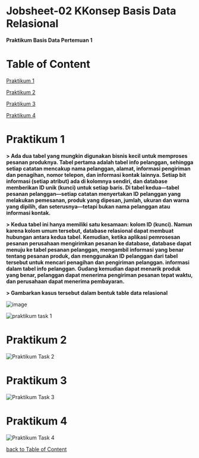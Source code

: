 # Jobsheet-02 KKonsep Basis Data Relasional
**Praktikum Basis Data Pertemuan 1**
# Table of Content
[Praktikum 1](https://github.com/lieeh/learn_database/blob/main/meeting-2/README.md#praktikum-1)

[Praktikum 2](https://github.com/lieeh/learn_database/blob/main/meeting-2/README.md#praktikum-2)

[Praktikum 3](https://github.com/lieeh/learn_database/blob/main/meeting-2/README.md#praktikum-3)

[Praktikum 4](https://github.com/lieeh/learn_database/blob/main/meeting-2/README.md#praktikum-4)

# Praktikum 1

**> Ada dua tabel yang mungkin digunakan bisnis kecil untuk memproses pesanan produknya. Tabel pertama adalah tabel info pelanggan, sehingga setiap catatan mencakup nama pelanggan, alamat, informasi pengiriman dan penagihan, nomor telepon, dan informasi kontak lainnya. Setiap bit informasi (setiap atribut) ada di kolomnya sendiri, dan database memberikan ID unik (kunci) untuk setiap baris. Di tabel kedua—tabel pesanan pelanggan—setiap catatan menyertakan ID pelanggan yang melakukan pemesanan, produk yang dipesan, jumlah, ukuran dan warna yang dipilih, dan seterusnya—tetapi bukan nama pelanggan atau informasi kontak.**

**> Kedua tabel ini hanya memiliki satu kesamaan: kolom ID (kunci). Namun karena kolom umum tersebut, database relasional dapat membuat hubungan antara kedua tabel. Kemudian, ketika aplikasi pemrosesan pesanan perusahaan mengirimkan pesanan ke database, database dapat menuju ke tabel pesanan pelanggan, mengambil informasi yang benar tentang pesanan produk, dan menggunakan ID pelanggan dari tabel tersebut untuk mencari penagihan dan pengiriman pelanggan. informasi dalam tabel info pelanggan. Gudang kemudian dapat menarik produk yang benar, pelanggan dapat menerima pengiriman pesanan tepat waktu, dan perusahaan dapat menerima pembayaran.**

**> Gambarkan kasus tersebut dalam bentuk table data relasional**

![image](https://github.com/lieeh/learn_database/assets/150438523/90aedb2a-7900-490c-ba54-10d05abde362)


![praktikum task 1](https://github.com/lieeh/learn_database/assets/150438523/36e9dc9e-85f6-453c-a25f-f0f35f07b346)


# Praktikum 2

![Praktikum Task 2](https://github.com/lieeh/learn_database/assets/150438523/cf527983-7ada-4fc8-889c-3762dc4806c6)

# Praktikum 3

![Praktikum Task 3](https://github.com/lieeh/learn_database/assets/150438523/50a383ac-934f-4851-91d9-3dc9d7cc710b)

# Praktikum 4

![Praktikum Task 4](https://github.com/lieeh/learn_database/assets/150438523/d9cb0b93-4755-45cb-9f06-0cd1eebbc3ec)

[back to Table of Content](https://github.com/lieeh/learn_database/blob/main/meeting-2/README.md#table-of-content)
